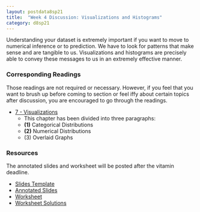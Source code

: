 ```yaml
---
layout: postdata8sp21
title:  "Week 4 Discussion: Visualizations and Histograms"
category: d8sp21
---
```


Understanding your dataset is extremely important if you want to move to numerical inference or to prediction. We have to look for patterns that make sense and are tangible to us. Visualizations and histograms are precisely able to convey these messages to us in an extremely effective manner.

### Corresponding Readings

Those readings are not required or necessary. However, if you feel that you want to brush up before coming to section or feel iffy about certain topics after discussion, you are encouraged to go through the readings.

- [7 - Visualizations](https://www.inferentialthinking.com/chapters/07/Visualization.html)
    - This chapter has been divided into three paragraphs:
    - **(1)** Categorical Distributions
    - **(2)** Numerical Distributions
    - (3) Overlaid Graphs


### Resources

The annotated slides and worksheet will be posted after the vitamin deadline.

- [Slides Template](/assets/docs/d8-sp21-dis04.pdf)
- [Annotated Slides](/assets/docs/d8-sp21-dis04-sol.pdf)
- [Worksheet](https://docs.google.com/document/d/1qHefOlSY1TmkA9SK6aShS7Jp6_WlMahZuG8ah1OL6Hc/edit)
- [Worksheet Solutions](https://docs.google.com/document/d/1IIT7hUCAAwEPAd32lMLAymHUqMSxDMH7_DiWas2MCjM/edit?usp=sharing)

